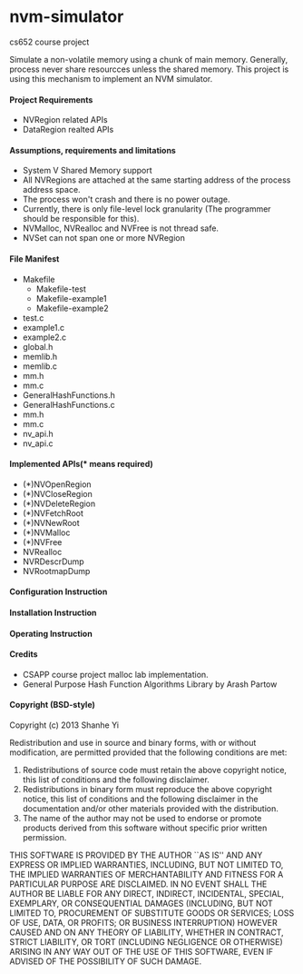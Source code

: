 nvm-simulator
=============

cs652 course project

Simulate a non-volatile memory using a chunk of main memory.
Generally, process never share resourcces unless the shared memory. 
This project is using this mechanism to implement an NVM simulator.


#### Project Requirements
- NVRegion related APIs
- DataRegion realted APIs


#### Assumptions, requirements and limitations
- System V Shared Memory support
- All NVRegions are attached at the same starting address of the process address space.
- The process won't crash and there is no power outage.
- Currently, there is only file-level lock granularity (The programmer should be responsible for this).
- NVMalloc, NVRealloc and NVFree is not thread safe. 
- NVSet can not span one or more NVRegion

#### File Manifest
- Makefile
   - Makefile-test
   - Makefile-example1
   - Makefile-example2
- test.c
- example1.c
- example2.c
- global.h
- memlib.h
- memlib.c
- mm.h
- mm.c
- GeneralHashFunctions.h
- GeneralHashFunctions.c
- mm.h
- mm.c
- nv_api.h
- nv_api.c

#### Implemented APIs(* means required)
- (*)NVOpenRegion
- (*)NVCloseRegion
- (*)NVDeleteRegion
- (*)NVFetchRoot
- (*)NVNewRoot
- (*)NVMalloc
- (*)NVFree
- NVRealloc
- NVRDescrDump
- NVRootmapDump


#### Configuration Instruction

#### Installation Instruction

#### Operating Instruction

#### Credits
- CSAPP course project malloc lab implementation.
- General Purpose Hash Function Algorithms Library by Arash Partow

#### Copyright (BSD-style)

Copyright (c) 2013 Shanhe Yi

Redistribution and use in source and binary forms, with or without
modification, are permitted provided that the following conditions
are met:

1. Redistributions of source code must retain the above copyright
   notice, this list of conditions and the following disclaimer.
2. Redistributions in binary form must reproduce the above copyright
   notice, this list of conditions and the following disclaimer in the
   documentation and/or other materials provided with the distribution.
3. The name of the author may not be used to endorse or promote products
   derived from this software without specific prior written permission.

THIS SOFTWARE IS PROVIDED BY THE AUTHOR ``AS IS'' AND ANY EXPRESS OR
IMPLIED WARRANTIES, INCLUDING, BUT NOT LIMITED TO, THE IMPLIED WARRANTIES
OF MERCHANTABILITY AND FITNESS FOR A PARTICULAR PURPOSE ARE DISCLAIMED.
IN NO EVENT SHALL THE AUTHOR BE LIABLE FOR ANY DIRECT, INDIRECT,
INCIDENTAL, SPECIAL, EXEMPLARY, OR CONSEQUENTIAL DAMAGES (INCLUDING, BUT
NOT LIMITED TO, PROCUREMENT OF SUBSTITUTE GOODS OR SERVICES; LOSS OF USE,
DATA, OR PROFITS; OR BUSINESS INTERRUPTION) HOWEVER CAUSED AND ON ANY
THEORY OF LIABILITY, WHETHER IN CONTRACT, STRICT LIABILITY, OR TORT
(INCLUDING NEGLIGENCE OR OTHERWISE) ARISING IN ANY WAY OUT OF THE USE OF
THIS SOFTWARE, EVEN IF ADVISED OF THE POSSIBILITY OF SUCH DAMAGE.

